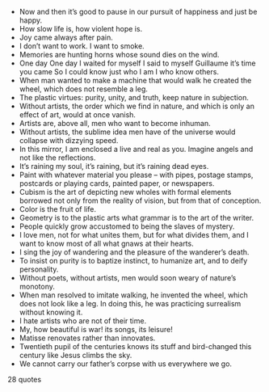  - Now and then it’s good to pause in our pursuit of happiness and just be happy.
 - How slow life is, how violent hope is.
 - Joy came always after pain.
 - I don’t want to work. I want to smoke.
 - Memories are hunting horns whose sound dies on the wind.
 - One day One day I waited for myself I said to myself Guillaume it’s time you came So I could know just who I am I who know others.
 - When man wanted to make a machine that would walk he created the wheel, which does not resemble a leg.
 - The plastic virtues: purity, unity, and truth, keep nature in subjection.
 - Without artists, the order which we find in nature, and which is only an effect of art, would at once vanish.
 - Artists are, above all, men who want to become inhuman.
 - Without artists, the sublime idea men have of the universe would collapse with dizzying speed.
 - In this mirror, I am enclosed a live and real as you. Imagine angels and not like the reflections.
 - It’s raining my soul, it’s raining, but it’s raining dead eyes.
 - Paint with whatever material you please – with pipes, postage stamps, postcards or playing cards, painted paper, or newspapers.
 - Cubism is the art of depicting new wholes with formal elements borrowed not only from the reality of vision, but from that of conception.
 - Color is the fruit of life.
 - Geometry is to the plastic arts what grammar is to the art of the writer.
 - People quickly grow accustomed to being the slaves of mystery.
 - I love men, not for what unites them, but for what divides them, and I want to know most of all what gnaws at their hearts.
 - I sing the joy of wandering and the pleasure of the wanderer’s death.
 - To insist on purity is to baptize instinct, to humanize art, and to deify personality.
 - Without poets, without artists, men would soon weary of nature’s monotony.
 - When man resolved to imitate walking, he invented the wheel, which does not look like a leg. In doing this, he was practicing surrealism without knowing it.
 - I hate artists who are not of their time.
 - My, how beautiful is war! its songs, its leisure!
 - Matisse renovates rather than innovates.
 - Twentieth pupil of the centuries knows its stuff and bird-changed this century like Jesus climbs the sky.
 - We cannot carry our father’s corpse with us everywhere we go.

28 quotes